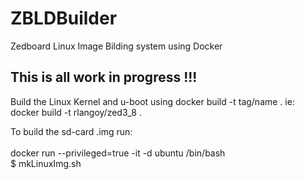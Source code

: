 # ZBLDBuilder
Zedboard Linux Image Bilding system using Docker

This is all work in progress !!!
--------------------
Build the Linux Kernel and u-boot using 
docker build -t tag/name .
ie: docker build -t rlangoy/zed3_8 .

To build the sd-card .img run: <br>
<br>
docker run --privileged=true -it -d ubuntu /bin/bash<br>
$ mkLinuxImg.sh
